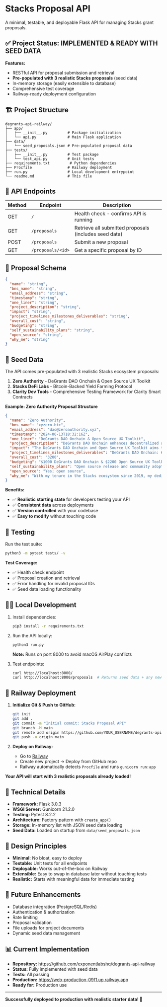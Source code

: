 # Stacks Proposal API

A minimal, testable, and deployable Flask API for managing Stacks grant proposals.

## ✅ Project Status: IMPLEMENTED & READY WITH SEED DATA

**Features:**
- RESTful API for proposal submission and retrieval
- **Pre-populated with 3 realistic Stacks proposals** (seed data)
- In-memory storage (easily extensible to database)
- Comprehensive test coverage
- Railway-ready deployment configuration

## 🏗️ Project Structure

```
degrants-api-railway/
├── app/
│   ├── __init__.py         # Package initialization
│   └── api.py              # Main Flask application
├── data/
│   └── seed_proposals.json # Pre-populated proposal data
├── tests/
│   ├── __init__.py         # Test package
│   └── test_api.py         # Unit tests
├── requirements.txt         # Python dependencies
├── Procfile                # Railway deployment
├── run.py                  # Local development entrypoint
└── readme.md               # This file
```

## 🚀 API Endpoints

| Method | Endpoint | Description |
|--------|----------|-------------|
| GET | `/` | Health check - confirms API is running |
| GET | `/proposals` | Retrieve all submitted proposals (includes seed data) |
| POST | `/proposals` | Submit a new proposal |
| GET | `/proposals/<id>` | Get a specific proposal by ID |

## 📝 Proposal Schema

```json
{
  "name": "string",
  "bns_name": "string",
  "email_address": "string", 
  "timestamp": "string",
  "one_liner": "string",
  "project_description": "string",
  "impact": "string",
  "project_timelines_milestones_deliverables": "string",
  "overall_cost": "string",
  "budgeting": "string",
  "self_sustainability_plans": "string",
  "open_source": "string",
  "why_me": "string"
}
```

## 🌱 Seed Data

The API comes pre-populated with 3 realistic Stacks ecosystem proposals:

1. **Zero Authority** - DeGrants DAO Onchain & Open Source UX Toolkit
2. **Stacks DeFi Labs** - Bitcoin-Backed Yield Farming Protocol
3. **Clarity Dev Tools** - Comprehensive Testing Framework for Clarity Smart Contracts

**Example: Zero Authority Proposal Structure**
```json
{
  "name": "Zero Authority",
  "bns_name": "xyzero.btc",
  "email_address": "dao@zeroauthority.xyz",
  "timestamp": "2024-06-13T18:32:16Z",
  "one_liner": "DeGrants DAO Onchain & Open Source UX Toolkit",
  "project_description": "DeGrants DAO Onchain enhances decentralized autonomous organizations with streamlined on-chain governance solutions, fostering transparency and community-driven decision-making. The Open Source UX Toolkit aims to enhance user experience in decentralized ecosystems, offering accessible, customizable tools to enhance interaction and governance within blockchain communities.",
  "impact": "The DeGrants DAO Onchain and Open Source UX Toolkit aims to significantly impact the Stacks community by enhancing decentralized governance and user experience. It aims to increase participation in DAOs and improve voting efficiency. It fosters transparency and community trust through accessible tools. For the Open Source UX Toolkit, the impact includes better usability and customization options, promoting broader adoption and innovation in blockchain governance.",
  "project_timelines_milestones_deliverables": "DeGrants DAO Onchain: 6-8 weeks with smart contract development, voting mechanisms, and testnet deployment. Open Source UX Toolkit: 6-8 weeks with UX research, prototype development, and community adoption drive.",
  "overall_cost": "3200",
  "budgeting": "$1000 DeGrants DAO Onchain & $2200 Open Source UX Toolkit",
  "self_sustainability_plans": "Open source release and community adoption drive to ensure long-term sustainability and community contributions.",
  "open_source": "Yes; open source",
  "why_me": "With my tenure in the Stacks ecosystem since 2019, my dedicated involvement with hodlstx since 2021, and our ongoing commitment through the Zero Authority live podcast since the same year, I've gained deep-rooted experience and understanding of our community's needs and evolution."
}
```

**Benefits:**
- ✅ **Realistic starting state** for developers testing your API
- ✅ **Consistent data** across deployments
- ✅ **Version controlled** with your codebase
- ✅ **Easy to modify** without touching code

## 🧪 Testing

Run the test suite:
```bash
python3 -m pytest tests/ -v
```

**Test Coverage:**
- ✅ Health check endpoint
- ✅ Proposal creation and retrieval
- ✅ Error handling for invalid proposal IDs
- ✅ Seed data loading functionality

## 🏃‍♂️ Local Development

1. Install dependencies:
   ```bash
   pip3 install -r requirements.txt
   ```

2. Run the API locally:
   ```bash
   python3 run.py
   ```
   
   **Note:** Runs on port 8000 to avoid macOS AirPlay conflicts

3. Test endpoints:
   ```bash
   curl http://localhost:8000/
   curl http://localhost:8000/proposals  # Returns seed data + any new proposals
   ```

## 🚂 Railway Deployment

1. **Initialize Git & Push to GitHub:**
   ```bash
   git init
   git add .
   git commit -m "Initial commit: Stacks Proposal API"
   git branch -M main
   git remote add origin https://github.com/YOUR_USERNAME/degrants-api-railway.git
   git push -u origin main
   ```

2. **Deploy on Railway:**
   - Go to [Railway](https://railway.app)
   - Create new project → Deploy from GitHub repo
   - Railway automatically detects `Procfile` and runs `gunicorn run:app`

**Your API will start with 3 realistic proposals already loaded!**

## 🔧 Technical Details

- **Framework:** Flask 3.0.3
- **WSGI Server:** Gunicorn 21.2.0
- **Testing:** Pytest 8.2.2
- **Architecture:** Factory pattern with `create_app()`
- **Storage:** In-memory list with JSON seed data loading
- **Seed Data:** Loaded on startup from `data/seed_proposals.json`

## 🎯 Design Principles

- **Minimal:** No bloat, easy to deploy
- **Testable:** Unit tests for all endpoints
- **Deployable:** Works out-of-the-box on Railway
- **Extensible:** Easy to swap in database later without touching tests
- **Realistic:** Starts with meaningful data for immediate testing

## 🔮 Future Enhancements

- Database integration (PostgreSQL/Redis)
- Authentication & authorization
- Rate limiting
- Proposal validation
- File uploads for project documents
- Dynamic seed data management

## 📊 Current Implementation

- **Repository:** https://github.com/exponentlabshq/degrants-api-railway
- **Status:** Fully implemented with seed data
- **Tests:** All passing
- **Production:** https://web-production-09f1.up.railway.app
- **Ready for:** Production use

---

**Successfully deployed to production with realistic starter data! 🚀**